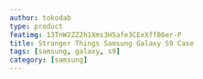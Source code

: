```yaml
---
author: tokodab
type: product
featimg: 13TnW2ZZ2h1Xms3H5afe3CExXffB6er-P
title: Stranger Things Samsung Galaxy S9 Case
tags: [samsung, galaxy, s9]
category: [samsung]
---
```


